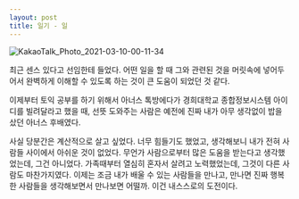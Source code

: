 ```yaml
---
layout: post
title: 일기 - 일
---
```


![KakaoTalk_Photo_2021-03-10-00-11-34](https://user-images.githubusercontent.com/50545088/110492096-38bb9780-8135-11eb-80e4-6da72cb1cb25.jpeg)

최근 센스 있다고 선임한테 들었다. 어떤 일을 할 때 그와 관련된 것을 머릿속에 넣어두어서 완벽하게 이해할 수 있도록 하는 것이 큰 도움이 되었던 것 같다. 

이제부터 토익 공부를 하기 위해서 아너스 톡방에다가 경희대학교 종합정보시스템 아이디를 빌려달라고 했을 때, 선뜻 도와주는 사람은 예전에 진짜 내가 아무 생각없이 밥을 샀던 아너스 후배였다.

사실 당분간은 계산적으로 살고 싶었다. 너무 힘들기도 했었고, 생각해보니 내가 전혀 사람들 사이에서 아쉬운 것이 없었다. 무언가 사람으로부터 많은 도움을 받는다고 생각했었는데, 그건 아니었다. 가족때부터 열심히 혼자서 살려고 노력했었는데, 그것이 다른 사람도 마찬가지였다. 이제는 조금 내가 배울 수 있는 사람들을 만나고, 만나면 진짜 행복한 사람들을 생각해보면서 만나보면 어떨까. 이건 내스스로의 도전이다.